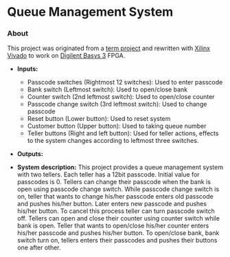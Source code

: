 # Queue Management System
### About
This project was originated from a [term project](https://suoglu.github.io/misc/other/Term_Project_Fall_2015-2016+v.1.pdf) and rewritten with [Xilinx Vivado](http://www.xilinx.com/products/design-tools/vivado.html) to work on [Digilent Basys 3](https://reference.digilentinc.com/reference/programmable-logic/basys-3/reference-manual) FPGA.

* **Inputs:**
  * Passcode switches (Rightmost 12 switches): Used to enter passcode
  * Bank switch (Leftmost switch): Used to open/close bank
  * Counter switch (2nd leftmost switch): Used to open/close counter
  * Passcode change switch (3rd leftmost switch): Used to change passcode
  * Reset button (Lower button): Used to reset system
  * Customer button (Upper button): Used to taking queue number
  * Teller buttons (Right and left button): Used for teller actions, effects to the system changes according to leftmost three switches.
  
* **Outputs:**


* **System description:**
This project provides a queue management system with two tellers. Each teller has a 12bit passcode. Initial value for passcodes is 0. Tellers can change their passcode when the bank is open using passcode change switch. While passcode change switch is on, teller that wants to change his/her passcode enters old passcode and pushes his/her button. Later enters new passcode and pushes his/her button. To cancel this process teller can turn passcode switch off. Tellers can open and close their counter using counter switch while bank is open. Teller that wants to open/close his/her counter enters his/her passcode and pushes his/her button. To open/close bank, bank switch turn on, tellers enters their passcodes and pushes their buttons one after other.
